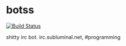# botss

[![Build Status](https://travis-ci.org/hintss/botss.svg?branch=master)](https://travis-ci.org/hintss/botss) 

shitty irc bot. irc.subluminal.net, #programming
